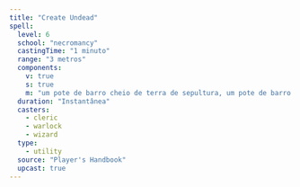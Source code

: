 ```yaml
---
title: "Create Undead"
spell:
  level: 6
  school: "necromancy"
  castingTime: "1 minuto"
  range: "3 metros"
  components:
    v: true
    s: true
    m: "um pote de barro cheio de terra de sepultura, um pote de barro cheio de água salobra, e uma ônix negra no valor de 150 po, para cada corpo"
  duration: "Instantânea"
  casters:
    - cleric
    - warlock
    - wizard
  type:
    - utility
  source: "Player's Handbook"
  upcast: true
---
```

